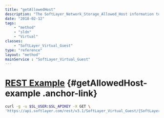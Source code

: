 ```yaml
---
title: "getAllowedHost"
description: "The SoftLayer_Network_Storage_Allowed_Host information to connect this Virtual Guest to Network Storage volumes that require access control lists."
date: "2018-02-12"
tags:
    - "method"
    - "sldn"
    - "Virtual"
classes:
    - "SoftLayer_Virtual_Guest"
type: "reference"
layout: "method"
mainService : "SoftLayer_Virtual_Guest"
---
```


# [REST Example](#getAllowedHost-example) <a href="/article/rest/"><i class="fas fa-question"></i></a> {#getAllowedHost-example .anchor-link} 
```bash
curl -g -u $SL_USER:$SL_APIKEY -X GET \
'https://api.softlayer.com/rest/v3.1/SoftLayer_Virtual_Guest/{SoftLayer_Virtual_GuestID}/getAllowedHost'
```
